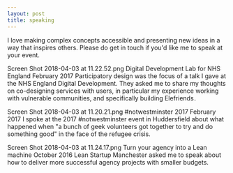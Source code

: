 ```yaml
---
layout: post
title: speaking
---
```




I love making complex concepts accessible and presenting new ideas in a way that inspires others.
Please do get in touch if you'd like me to speak at your event.

 Screen Shot 2018-04-03 at 11.22.52.png
Digital Development Lab for NHS England
February 2017
Participatory design was the focus of a talk I gave at the NHS England Digital Development. They asked me to share my thoughts on co-designing services with users, in particular my experience working with vulnerable communities, and specifically building Elefriends .

Screen Shot 2018-04-03 at 11.20.21.png
#notwestminster 2017
February 2017
I spoke at the 2017 #notwestminster event in Huddersfield about what happened when "a bunch of geek volunteers got together to try and do something good" in the face of the refugee crisis.

 

 Screen Shot 2018-04-03 at 11.24.17.png
Turn your agency into a Lean machine
October 2016
Lean Startup Manchester asked me to speak about how to deliver more successful agency projects with smaller budgets. 


